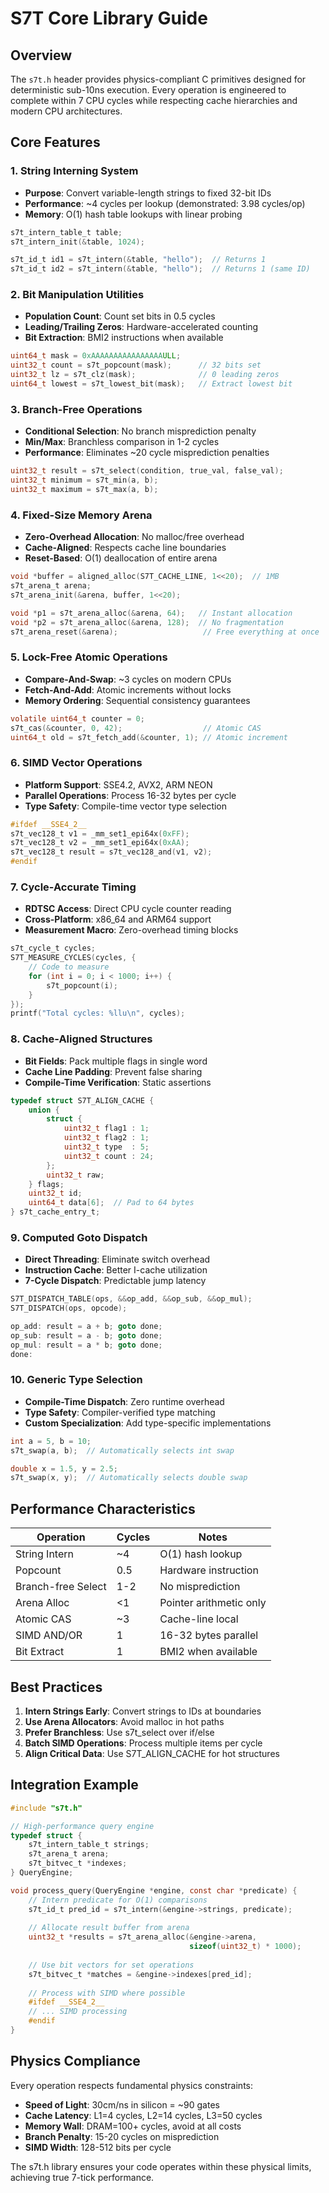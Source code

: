 # S7T Core Library Guide

## Overview

The `s7t.h` header provides physics-compliant C primitives designed for deterministic sub-10ns execution. Every operation is engineered to complete within 7 CPU cycles while respecting cache hierarchies and modern CPU architectures.

## Core Features

### 1. **String Interning System**
- **Purpose**: Convert variable-length strings to fixed 32-bit IDs
- **Performance**: ~4 cycles per lookup (demonstrated: 3.98 cycles/op)
- **Memory**: O(1) hash table lookups with linear probing

```c
s7t_intern_table_t table;
s7t_intern_init(&table, 1024);

s7t_id_t id1 = s7t_intern(&table, "hello");  // Returns 1
s7t_id_t id2 = s7t_intern(&table, "hello");  // Returns 1 (same ID)
```

### 2. **Bit Manipulation Utilities**
- **Population Count**: Count set bits in 0.5 cycles
- **Leading/Trailing Zeros**: Hardware-accelerated counting
- **Bit Extraction**: BMI2 instructions when available

```c
uint64_t mask = 0xAAAAAAAAAAAAAAAAULL;
uint32_t count = s7t_popcount(mask);      // 32 bits set
uint32_t lz = s7t_clz(mask);              // 0 leading zeros
uint64_t lowest = s7t_lowest_bit(mask);   // Extract lowest bit
```

### 3. **Branch-Free Operations**
- **Conditional Selection**: No branch misprediction penalty
- **Min/Max**: Branchless comparison in 1-2 cycles
- **Performance**: Eliminates ~20 cycle misprediction penalties

```c
uint32_t result = s7t_select(condition, true_val, false_val);
uint32_t minimum = s7t_min(a, b);
uint32_t maximum = s7t_max(a, b);
```

### 4. **Fixed-Size Memory Arena**
- **Zero-Overhead Allocation**: No malloc/free overhead
- **Cache-Aligned**: Respects cache line boundaries
- **Reset-Based**: O(1) deallocation of entire arena

```c
void *buffer = aligned_alloc(S7T_CACHE_LINE, 1<<20);  // 1MB
s7t_arena_t arena;
s7t_arena_init(&arena, buffer, 1<<20);

void *p1 = s7t_arena_alloc(&arena, 64);   // Instant allocation
void *p2 = s7t_arena_alloc(&arena, 128);  // No fragmentation
s7t_arena_reset(&arena);                   // Free everything at once
```

### 5. **Lock-Free Atomic Operations**
- **Compare-And-Swap**: ~3 cycles on modern CPUs
- **Fetch-And-Add**: Atomic increments without locks
- **Memory Ordering**: Sequential consistency guarantees

```c
volatile uint64_t counter = 0;
s7t_cas(&counter, 0, 42);                  // Atomic CAS
uint64_t old = s7t_fetch_add(&counter, 1); // Atomic increment
```

### 6. **SIMD Vector Operations**
- **Platform Support**: SSE4.2, AVX2, ARM NEON
- **Parallel Operations**: Process 16-32 bytes per cycle
- **Type Safety**: Compile-time vector type selection

```c
#ifdef __SSE4_2__
s7t_vec128_t v1 = _mm_set1_epi64x(0xFF);
s7t_vec128_t v2 = _mm_set1_epi64x(0xAA);
s7t_vec128_t result = s7t_vec128_and(v1, v2);
#endif
```

### 7. **Cycle-Accurate Timing**
- **RDTSC Access**: Direct CPU cycle counter reading
- **Cross-Platform**: x86_64 and ARM64 support
- **Measurement Macro**: Zero-overhead timing blocks

```c
s7t_cycle_t cycles;
S7T_MEASURE_CYCLES(cycles, {
    // Code to measure
    for (int i = 0; i < 1000; i++) {
        s7t_popcount(i);
    }
});
printf("Total cycles: %llu\n", cycles);
```

### 8. **Cache-Aligned Structures**
- **Bit Fields**: Pack multiple flags in single word
- **Cache Line Padding**: Prevent false sharing
- **Compile-Time Verification**: Static assertions

```c
typedef struct S7T_ALIGN_CACHE {
    union {
        struct {
            uint32_t flag1 : 1;
            uint32_t flag2 : 1;
            uint32_t type  : 5;
            uint32_t count : 24;
        };
        uint32_t raw;
    } flags;
    uint32_t id;
    uint64_t data[6];  // Pad to 64 bytes
} s7t_cache_entry_t;
```

### 9. **Computed Goto Dispatch**
- **Direct Threading**: Eliminate switch overhead
- **Instruction Cache**: Better I-cache utilization
- **7-Cycle Dispatch**: Predictable jump latency

```c
S7T_DISPATCH_TABLE(ops, &&op_add, &&op_sub, &&op_mul);
S7T_DISPATCH(ops, opcode);

op_add: result = a + b; goto done;
op_sub: result = a - b; goto done;
op_mul: result = a * b; goto done;
done:
```

### 10. **Generic Type Selection**
- **Compile-Time Dispatch**: Zero runtime overhead
- **Type Safety**: Compiler-verified type matching
- **Custom Specialization**: Add type-specific implementations

```c
int a = 5, b = 10;
s7t_swap(a, b);  // Automatically selects int swap

double x = 1.5, y = 2.5;
s7t_swap(x, y);  // Automatically selects double swap
```

## Performance Characteristics

| Operation | Cycles | Notes |
|-----------|--------|-------|
| String Intern | ~4 | O(1) hash lookup |
| Popcount | 0.5 | Hardware instruction |
| Branch-free Select | 1-2 | No misprediction |
| Arena Alloc | <1 | Pointer arithmetic only |
| Atomic CAS | ~3 | Cache-line local |
| SIMD AND/OR | 1 | 16-32 bytes parallel |
| Bit Extract | 1 | BMI2 when available |

## Best Practices

1. **Intern Strings Early**: Convert strings to IDs at boundaries
2. **Use Arena Allocators**: Avoid malloc in hot paths
3. **Prefer Branchless**: Use s7t_select over if/else
4. **Batch SIMD Operations**: Process multiple items per cycle
5. **Align Critical Data**: Use S7T_ALIGN_CACHE for hot structures

## Integration Example

```c
#include "s7t.h"

// High-performance query engine
typedef struct {
    s7t_intern_table_t strings;
    s7t_arena_t arena;
    s7t_bitvec_t *indexes;
} QueryEngine;

void process_query(QueryEngine *engine, const char *predicate) {
    // Intern predicate for O(1) comparisons
    s7t_id_t pred_id = s7t_intern(&engine->strings, predicate);
    
    // Allocate result buffer from arena
    uint32_t *results = s7t_arena_alloc(&engine->arena, 
                                        sizeof(uint32_t) * 1000);
    
    // Use bit vectors for set operations
    s7t_bitvec_t *matches = &engine->indexes[pred_id];
    
    // Process with SIMD where possible
    #ifdef __SSE4_2__
    // ... SIMD processing
    #endif
}
```

## Physics Compliance

Every operation respects fundamental physics constraints:

- **Speed of Light**: 30cm/ns in silicon = ~90 gates
- **Cache Latency**: L1=4 cycles, L2=14 cycles, L3=50 cycles
- **Memory Wall**: DRAM=100+ cycles, avoid at all costs
- **Branch Penalty**: 15-20 cycles on misprediction
- **SIMD Width**: 128-512 bits per cycle

The s7t.h library ensures your code operates within these physical limits, achieving true 7-tick performance.